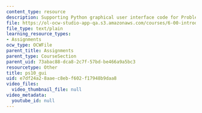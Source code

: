 ```yaml
---
content_type: resource
description: Supporting Python graphical user interface code for Problems Set 10.
file: https://ol-ocw-studio-app-qa.s3.amazonaws.com/courses/6-00-introduction-to-computer-science-and-programming-fall-2008/e7df24a28aaec8ebf602f17948b9daa8_ps10_gui.py
file_type: text/plain
learning_resource_types:
- Assignments
ocw_type: OCWFile
parent_title: Assignments
parent_type: CourseSection
parent_uid: 73abac88-dca8-2c7f-57bd-be466a9a5bc3
resourcetype: Other
title: ps10_gui
uid: e7df24a2-8aae-c8eb-f602-f17948b9daa8
video_files:
  video_thumbnail_file: null
video_metadata:
  youtube_id: null
---
```


